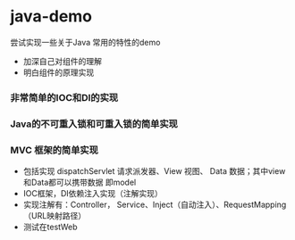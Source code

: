 # java-demo
尝试实现一些关于Java 常用的特性的demo
- 加深自己对组件的理解
- 明白组件的原理实现

### 非常简单的IOC和DI的实现

### Java的不可重入锁和可重入锁的简单实现

### MVC 框架的简单实现
- 包括实现 dispatchServlet 请求派发器、View 视图、 Data 数据；其中view和Data都可以携带数据 即model
- IOC框架，DI依赖注入实现（注解实现）
- 实现注解有：Controller， Service、Inject（自动注入）、RequestMapping（URL映射路径）
- 测试在testWeb
